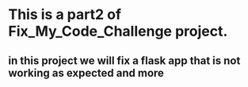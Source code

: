 # This is a part2 of Fix_My_Code_Challenge project.
## in this project we will fix a flask app that is not working as expected and more 